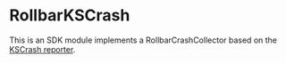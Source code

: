 # RollbarKSCrash

This is an SDK module implements a RollbarCrashCollector based on the [KSCrash reporter](https://github.com/kstenerud/KSCrash).

